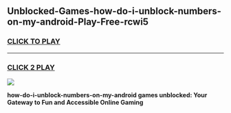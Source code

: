 
## Unblocked-Games-how-do-i-unblock-numbers-on-my-android-Play-Free-rcwi5
<h3>
<a href="https://premium76.site?title=how-do-i-unblock-numbers-on-my-android&ref=10A">CLICK TO PLAY</a></h3>
<hr>

<h3>
<a href="https://premium76.site?title=how-do-i-unblock-numbers-on-my-android&ref=10A">CLICK 2 PLAY</a>
  
</h3>

<a href="https://premium76.site?title=how-do-i-unblock-numbers-on-my-android&ref=10A"><img src="https://clearcache.store/games.png"></a>


**how-do-i-unblock-numbers-on-my-android games unblocked: Your Gateway to Fun and Accessible Online Gaming**
